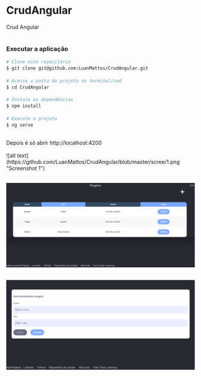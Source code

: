 # CrudAngular
Crud Angular
<br>
<br>
### Executar a aplicação

```bash
# Clone este repositório 
$ git clone git@github.com:LuanMattos/CrudAngular.git

# Acesse a pasta do projeto no terminal/cmd
$ cd CrudAngular

# Instale as dependências
$ npm install

# Execute o projeto
$ ng serve
```

<br>
Depois é só abrir http://localhost:4200
<br>
<br>
![alt text](https://github.com/LuanMattos/CrudAngular/blob/master/scree/1.png "Screenshot 1")

<br>
<br>

![alt text](https://github.com/LuanMattos/CrudAngular/blob/master/scree/2.png "Screenshot 1")
<br>
<br>

![alt text](https://github.com/LuanMattos/CrudAngular/blob/master/scree/3.png "Screenshot 1")
